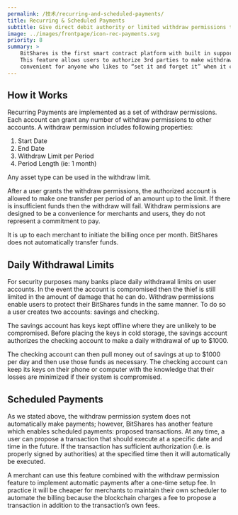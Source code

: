 ```yaml
---
permalink: /技术/recurring-and-scheduled-payments/
title: Recurring & Scheduled Payments
subtitle: Give direct debit authority or limited withdraw permissions to anyone
image: ../images/frontpage/icon-rec-payments.svg
priority: 8
summary: >
    BitShares is the first smart contract platform with built in support for recurring payments and subscription payments.
    This feature allows users to authorize 3rd parties to make withdraws from their accounts within certain limits.  This is
    convenient for anyone who likes to “set it and forget it” when it comes to their monthly bills and subscriptions.
---
```


## How it Works

Recurring Payments are implemented as a set of withdraw permissions.  Each account can grant any number of withdraw
permissions to other accounts.   A withdraw permission includes following properties:

1. Start Date
2. End Date
3. Withdraw Limit per Period
4. Period Length  (ie: 1 month)

Any asset type can be used in the withdraw limit.

After a user grants the withdraw permissions, the authorized account is allowed to make one transfer per period of an
amount up to the limit.   If there is insufficient funds then the withdraw will fail.  Withdraw permissions are designed
to be a convenience for merchants and users, they do not represent a commitment to pay.

It is up to each merchant to initiate the billing once per month.  BitShares does not automatically transfer funds.

## Daily Withdrawal Limits

For security purposes many banks place daily withdrawal limits on user accounts.  In the event the account is
compromised then the thief is still limited in the amount of damage that he can do.    Withdraw permissions enable users
to protect their BitShares funds in the same manner.  To do so a user creates two accounts: savings and checking.

The savings account has keys kept offline where they are unlikely to be compromised.   Before placing the keys in cold
storage, the savings account authorizes the checking account to make a daily withdrawal of up to $1000.

The checking account can then pull money out of savings at up to $1000 per day and then use those funds as necessary.
The checking account can keep its keys on their phone or computer with the knowledge that their losses are minimized if
their system is compromised.

## Scheduled Payments

As we stated above, the withdraw permission system does not automatically make payments; however, BitShares has another
feature which enables scheduled payments: proposed transactions.     At any time, a user can propose a transaction that
should execute at a specific date and time in the future.   If the transaction has sufficient authorization (i.e. is
properly signed by authorities) at the specified time then it will automatically be executed.

A merchant can use this feature combined with the withdraw permission feature to implement automatic payments after a
one-time setup fee.   In practice it will be cheaper for merchants to maintain their own scheduler to automate the
billing because the blockchain charges a fee to propose a transaction in addition to the transaction’s own fees.
